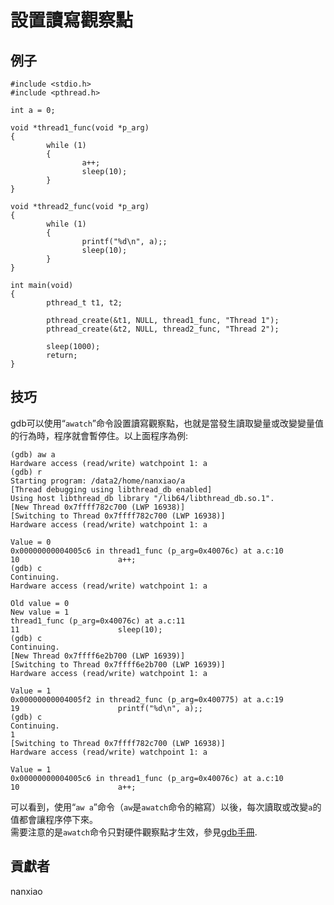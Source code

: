 # 設置讀寫觀察點
## 例子
	#include <stdio.h>
	#include <pthread.h>
	
	int a = 0;
	
	void *thread1_func(void *p_arg)
	{
	        while (1)
	        {
	                a++;
	                sleep(10);
	        }
	}
	
	void *thread2_func(void *p_arg)
	{
	        while (1)
	        {
	                printf("%d\n", a);;
	                sleep(10);
	        }
	}
	
	int main(void)
	{
	        pthread_t t1, t2;
	
	        pthread_create(&t1, NULL, thread1_func, "Thread 1");
	        pthread_create(&t2, NULL, thread2_func, "Thread 2");
	
	        sleep(1000);
	        return;
	}

## 技巧
gdb可以使用“`awatch`”命令設置讀寫觀察點，也就是當發生讀取變量或改變變量值的行為時，程序就會暫停住。以上面程序為例:  

	(gdb) aw a
	Hardware access (read/write) watchpoint 1: a
	(gdb) r
	Starting program: /data2/home/nanxiao/a
	[Thread debugging using libthread_db enabled]
	Using host libthread_db library "/lib64/libthread_db.so.1".
	[New Thread 0x7ffff782c700 (LWP 16938)]
	[Switching to Thread 0x7ffff782c700 (LWP 16938)]
	Hardware access (read/write) watchpoint 1: a
	
	Value = 0
	0x00000000004005c6 in thread1_func (p_arg=0x40076c) at a.c:10
	10                      a++;
	(gdb) c
	Continuing.
	Hardware access (read/write) watchpoint 1: a
	
	Old value = 0
	New value = 1
	thread1_func (p_arg=0x40076c) at a.c:11
	11                      sleep(10);
	(gdb) c
	Continuing.
	[New Thread 0x7ffff6e2b700 (LWP 16939)]
	[Switching to Thread 0x7ffff6e2b700 (LWP 16939)]
	Hardware access (read/write) watchpoint 1: a
	
	Value = 1
	0x00000000004005f2 in thread2_func (p_arg=0x400775) at a.c:19
	19                      printf("%d\n", a);;
	(gdb) c
	Continuing.
	1
	[Switching to Thread 0x7ffff782c700 (LWP 16938)]
	Hardware access (read/write) watchpoint 1: a
	
	Value = 1
	0x00000000004005c6 in thread1_func (p_arg=0x40076c) at a.c:10
	10                      a++;

可以看到，使用“`aw a`”命令（`aw`是`awatch`命令的縮寫）以後，每次讀取或改變`a`的值都會讓程序停下來。  
需要注意的是`awatch`命令只對硬件觀察點才生效，參見[gdb手冊](https://sourceware.org/gdb/onlinedocs/gdb/Set-Watchpoints.html).

## 貢獻者

nanxiao
